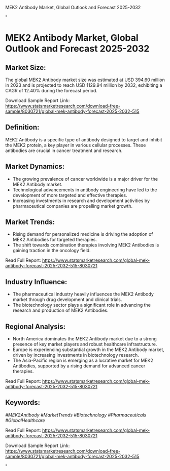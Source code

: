 MEK2 Antibody Market, Global Outlook and Forecast 2025-2032

"<h1>MEK2 Antibody Market, Global Outlook and Forecast 2025-2032</h1>

<h2>Market Size:</h2>
<p>The global MEK2 Antibody market size was estimated at USD 394.60 million in 2023 and is projected to reach USD 1129.94 million by 2032, exhibiting a CAGR of 12.40% during the forecast period.</p>
<p>Download Sample Report Link: <a href='https://www.statsmarketresearch.com/download-free-sample/8030721/global-mek-antibody-forecast-2025-2032-515'>https://www.statsmarketresearch.com/download-free-sample/8030721/global-mek-antibody-forecast-2025-2032-515</a> </p>

<h2>Definition:</h2>
<p>MEK2 Antibody is a specific type of antibody designed to target and inhibit the MEK2 protein, a key player in various cellular processes. These antibodies are crucial in cancer treatment and research.</p>

<h2>Market Dynamics:</h2>
<ul>
<li>The growing prevalence of cancer worldwide is a major driver for the MEK2 Antibody market.</li>
<li>Technological advancements in antibody engineering have led to the development of more targeted and effective therapies.</li>
<li>Increasing investments in research and development activities by pharmaceutical companies are propelling market growth.</li>
</ul>

<h2>Market Trends:</h2>
<ul>
<li>Rising demand for personalized medicine is driving the adoption of MEK2 Antibodies for targeted therapies.</li>
<li>The shift towards combination therapies involving MEK2 Antibodies is gaining traction in the oncology field.</li>
</ul>
<p>Read Full Report: <a href='https://www.statsmarketresearch.com/global-mek-antibody-forecast-2025-2032-515-8030721'>https://www.statsmarketresearch.com/global-mek-antibody-forecast-2025-2032-515-8030721</a> </p>

<h2>Industry Influence:</h2>
<ul>
<li>The pharmaceutical industry heavily influences the MEK2 Antibody market through drug development and clinical trials.</li>
<li>The biotechnology sector plays a significant role in advancing the research and production of MEK2 Antibodies.</li>
</ul>

<h2>Regional Analysis:</h2>
<ul>
<li>North America dominates the MEK2 Antibody market due to a strong presence of key market players and robust healthcare infrastructure.</li>
<li>Europe is experiencing substantial growth in the MEK2 Antibody market, driven by increasing investments in biotechnology research.</li>
<li>The Asia-Pacific region is emerging as a lucrative market for MEK2 Antibodies, supported by a rising demand for advanced cancer therapies.</li>
</ul>
<p>Read Full Report: <a href='https://www.statsmarketresearch.com/global-mek-antibody-forecast-2025-2032-515-8030721'>https://www.statsmarketresearch.com/global-mek-antibody-forecast-2025-2032-515-8030721</a> </p>

<h2>Keywords:</h2>
<em>#MEK2Antibody #MarketTrends #Biotechnology #Pharmaceuticals #GlobalHealthcare</em>

<p>Read Full Report: <a href='https://www.statsmarketresearch.com/global-mek-antibody-forecast-2025-2032-515-8030721'>https://www.statsmarketresearch.com/global-mek-antibody-forecast-2025-2032-515-8030721</a> </p>
<p>Download Sample Report Link: <a href='https://www.statsmarketresearch.com/download-free-sample/8030721/global-mek-antibody-forecast-2025-2032-515'>https://www.statsmarketresearch.com/download-free-sample/8030721/global-mek-antibody-forecast-2025-2032-515</a> </p>"
